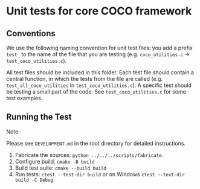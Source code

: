 # Unit tests for core COCO framework

## Conventions

We use the following naming convention for unit test files: you add a prefix `test_` to the name of the file that you are testing (e.g. `coco_utilities.c` ->
`test_coco_utilities.c`). 

All test files should be included in this folder. Each test file should contain a central function, in which the tests from the file are called (e.g. `test_all_coco_utilities` in `test_coco_utilities.c`).
A specific test should be testing a small part of the code. See `test_coco_utilities.c` for some test examples.

## Running the Test

> [!NOTE]
>
> Please see `DEVELOPMENT.md` in the root directory for detailed instructions.

1. Fabricate the sources: `python ../../../scripts/fabricate`.
1. Configure build: `cmake -B build`
1. Build test suite: `cmake --build build`
1. Run tests: `ctest --test-dir build` or on Windows `ctest --text-dir build -C Debug`